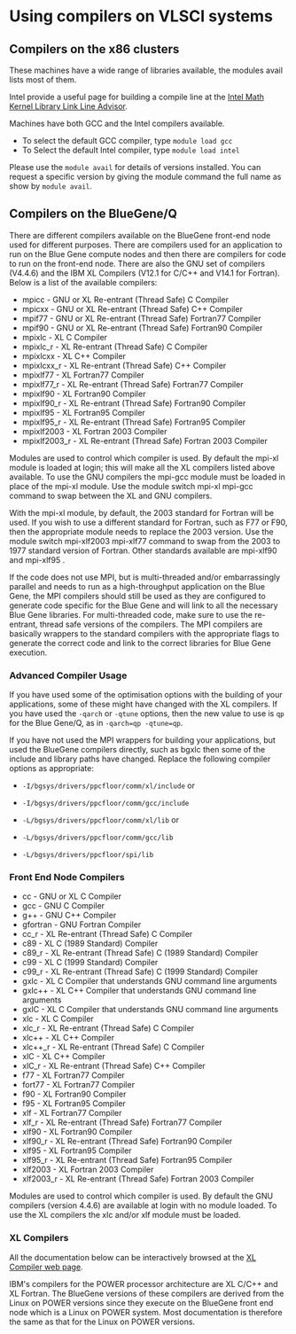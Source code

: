 # Using compilers on VLSCI systems

## Compilers on the x86 clusters

These machines have a wide range of libraries available, the modules avail lists most of them.

Intel provide a useful page for building a compile line at the 
[Intel Math Kernel Library Link Line Advisor](https://software.intel.com/en-us/articles/intel-mkl-link-line-advisor).

Machines have both GCC and the Intel compilers available.

* To select the default GCC compiler, type `module load gcc`
* To Select the default Intel compiler, type `module load intel`

Please use the `module avail` for details of versions installed. You can request a specific version by giving the module command the full name as show by `module avail`.

## Compilers on the BlueGene/Q

There are different compilers available on the BlueGene front-end node used for different purposes. There are compilers used for an application to run on the Blue Gene compute nodes and then there are compilers for code to run on the front-end node. There are also the GNU set of compilers (V4.4.6) and the IBM XL Compilers (V12.1 for C/C++ and V14.1 for Fortran). Below is a list of the available compilers:

* mpicc - GNU or XL Re-entrant (Thread Safe) C Compiler
* mpicxx - GNU or XL Re-entrant (Thread Safe) C++ Compiler
* mpif77 - GNU or XL Re-entrant (Thread Safe) Fortran77 Compiler
* mpif90 - GNU or XL Re-entrant (Thread Safe) Fortran90 Compiler
* mpixlc - XL C Compiler
* mpixlc_r - XL Re-entrant (Thread Safe) C Compiler
* mpixlcxx - XL C++ Compiler
* mpixlcxx_r - XL Re-entrant (Thread Safe) C++ Compiler
* mpixlf77 - XL Fortran77 Compiler
* mpixlf77_r - XL Re-entrant (Thread Safe) Fortran77 Compiler
* mpixlf90 - XL Fortran90 Compiler
* mpixlf90_r - XL Re-entrant (Thread Safe) Fortran90 Compiler
* mpixlf95 - XL Fortran95 Compiler
* mpixlf95_r - XL Re-entrant (Thread Safe) Fortran95 Compiler
* mpixlf2003 - XL Fortran 2003 Compiler
* mpixlf2003_r - XL Re-entrant (Thread Safe) Fortran 2003 Compiler

Modules are used to control which compiler is used. By default the mpi-xl module is loaded at login; this will make all the XL compilers listed above available. To use the GNU compilers the mpi-gcc module must be loaded in place of the mpi-xl module. Use the module switch mpi-xl mpi-gcc command to swap between the XL and GNU compilers.

With the mpi-xl module, by default, the 2003 standard for Fortran will be used. If you wish to use a different standard for Fortran, such as F77 or F90, then the appropriate module needs to replace the 2003 version. Use the module switch mpi-xlf2003 mpi-xlf77 command to swap from the 2003 to 1977 standard version of Fortran. Other standards available are mpi-xlf90 and mpi-xlf95 .

If the code does not use MPI, but is multi-threaded and/or embarrassingly parallel and needs to run as a high-throughput application on the Blue Gene, the MPI compilers should still be used as they are configured to generate code specific for the Blue Gene and will link to all the necessary Blue Gene libraries. For multi-threaded code, make sure to use the re-entrant, thread safe versions of the compilers. The MPI compilers are basically wrappers to the standard compilers with the appropriate flags to generate the correct code and link to the correct libraries for Blue Gene execution.

### Advanced Compiler Usage

If you have used some of the optimisation options with the building of your applications, some of these might have changed with the XL compilers. If you have used the `-qarch` or `-qtune` options, then the new value to use is `qp` for the Blue Gene/Q, as in `-qarch=qp -qtune=qp`.

If you have not used the MPI wrappers for building your applications, but used the BlueGene compilers directly, such as bgxlc then some of the include and library paths have changed. Replace the following compiler options as appropriate:

* `-I/bgsys/drivers/ppcfloor/comm/xl/include` or
* `-I/bgsys/drivers/ppcfloor/comm/gcc/include`

* `-L/bgsys/drivers/ppcfloor/comm/xl/lib` or
* `-L/bgsys/drivers/ppcfloor/comm/gcc/lib`

* `-L/bgsys/drivers/ppcfloor/spi/lib`

### Front End Node Compilers

* cc - GNU or XL C Compiler
* gcc - GNU C Compiler
* g++ - GNU C++ Compiler
* gfortran - GNU Fortran Compiler
* cc_r - XL Re-entrant (Thread Safe) C Compiler
* c89 - XL C (1989 Standard) Compiler
* c89_r - XL Re-entrant (Thread Safe) C (1989 Standard) Compiler
* c99 - XL C (1999 Standard) Compiler
* c99_r - XL Re-entrant (Thread Safe) C (1999 Standard) Compiler
* gxlc - XL C Compiler that understands GNU command line arguments
* gxlc++ - XL C++ Compiler that understands GNU command line arguments
* gxlC - XL C Compiler that understands GNU command line arguments
* xlc - XL C Compiler
* xlc_r - XL Re-entrant (Thread Safe) C Compiler
* xlc++ - XL C++ Compiler
* xlc++_r - XL Re-entrant (Thread Safe) C Compiler
* xlC - XL C++ Compiler
* xlC_r - XL Re-entrant (Thread Safe) C++ Compiler
* f77 - XL Fortran77 Compiler
* fort77 - XL Fortran77 Compiler
* f90 - XL Fortran90 Compiler
* f95 - XL Fortran95 Compiler
* xlf - XL Fortran77 Compiler
* xlf_r - XL Re-entrant (Thread Safe) Fortran77 Compiler
* xlf90 - XL Fortran90 Compiler
* xlf90_r - XL Re-entrant (Thread Safe) Fortran90 Compiler
* xlf95 - XL Fortran95 Compiler
* xlf95_r - XL Re-entrant (Thread Safe) Fortran95 Compiler
* xlf2003 - XL Fortran 2003 Compiler
* xlf2003_r - XL Re-entrant (Thread Safe) Fortran 2003 Compiler

Modules are used to control which compiler is used. By default the GNU compilers (version 4.4.6) are available at login with no module loaded. To use the XL compilers the xlc and/or xlf module must be loaded.

### XL Compilers

All the documentation below can be interactively browsed at the [XL Compiler web page](http://pic.dhe.ibm.com/infocenter/compbg/v121v141/index.jsp).

IBM's compilers for the POWER processor architecture are XL C/C++ and XL Fortran. The BlueGene versions of these compilers are derived from the Linux on POWER versions since they execute on the BlueGene front end node which is a Linux on POWER system. Most documentation is therefore the same as that for the Linux on POWER versions.
